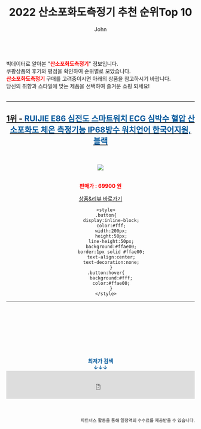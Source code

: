 ﻿---
layout: post
title:  "2022 산소포화도측정기 추천 순위Top 10"
author: John
categories: [ 생활/건강 ]
tags: [ 산소포화도측정기, 산소포화도측정기 추천, 산소포화도측정기 원리, 산소포화도측정기 영어로, 산소포화도측정기 중고, 넬코 산소포화도측정기, 노닌 산소포화도측정기, 쿠팡 산소포화도측정기, 초이스메드 산소포화도측정기, 메디칼써프라이 산소포화도측정기 ]
image: https://static.coupangcdn.com/image/vendor_inventory/a65f/3d2de385c2b89581daa9088a465d97a35149377ea4c94dc0def1b7d8138f.jpg 
description: "2022 산소포화도측정기 추천 순위Top 10 관련 상품으로 가장 고객 선호도가 높은 제품입니다."
toc: true
toc_sticky: true
---

<br>
빅데이터로 알아본 "<b><font color='#ff0000'>산소포화도측정기</font></b>" 정보입니다.
<br>
쿠팡상품의 후기와 평점을 확인하여 순위별로 모았습니다.
<br>
<b><font color='#ff0000'>산소포화도측정기</font></b>  구매를 고려중이시면 아래의 상품을 참고하시기 바랍니다.
<br>
당신의 취향과 스타일에 맞는 제품을 선택하여 즐거운 쇼핑 되세요!
<br><br>
<hr>
<p>
    
<center><h2><a href="https://link.coupang.com/re/AFFSDP?lptag=AF7307611&pageKey=5679498100&itemId=9376162597&vendorItemId=76661286650&traceid=V0-153-878834a8d3025cee" target="_blank"><b>1위 - <font color='#01579B'>RUIJIE E86 심전도 스마트워치 ECG 심박수 혈압 산소포화도 체온 측정기능 IP68방수 워치언어 한국어지원, 블랙</font></b></a></h2><br>

<a href="https://link.coupang.com/re/AFFSDP?lptag=AF7307611&pageKey=5679498100&itemId=9376162597&vendorItemId=76661286650&traceid=V0-153-878834a8d3025cee" target="_blank"><img src="https://static.coupangcdn.com/image/vendor_inventory/a65f/3d2de385c2b89581daa9088a465d97a35149377ea4c94dc0def1b7d8138f.jpg"></a><br><br>

<b><font color='#ff0000'>판매가 : 69900 원</font></b><br>

<a href="https://link.coupang.com/re/AFFSDP?lptag=AF7307611&pageKey=5679498100&itemId=9376162597&vendorItemId=76661286650&traceid=V0-153-878834a8d3025cee" target="_blank" class="button">상품&리뷰 바로가기</a><p>

        <style>
        .button{
            display:inline-block;
            color:#fff;
            width:200px;
            height:50px;
            line-height:50px;
            background:#ffae00;
            border:1px solid #ffae00;
            text-align:center;
            text-decoration:none;
            }
        .button:hover{
            background:#fff;
            color:#ffae00;
            }
        </style>

<hr>

<br><br><br><br><br><br><br>
<center><b><font color='#01579B' size='medium'>최저가 검색<br>
↓↓↓</font></b></center>
<center><iframe src="https://coupa.ng/b1Tbjx" width="100%" height="75" frameborder="0" scrolling="no" referrerpolicy="unsafe-url"></iframe></center>
<br><br>
<p>
<small>
    <div align="right">파트너스 활동을 통해 일정액의 수수료를 제공받을 수 있습니다.</div>
</small>
</p>
